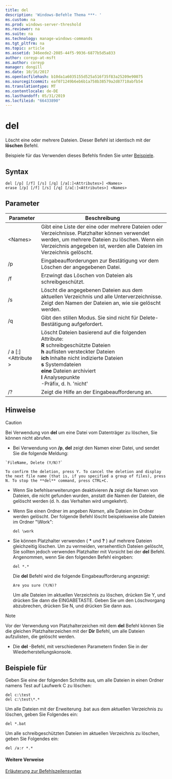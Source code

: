 ```yaml
---
title: del
description: 'Windows-Befehle Thema ***- '
ms.custom: na
ms.prod: windows-server-threshold
ms.reviewer: na
ms.suite: na
ms.technology: manage-windows-commands
ms.tgt_pltfrm: na
ms.topic: article
ms.assetid: 346eede2-2085-44f5-9936-6877b5d5a833
author: coreyp-at-msft
ms.author: coreyp
manager: dongill
ms.date: 10/16/2017
ms.openlocfilehash: b10da1a6035155d525a516f35f83a25209e90075
ms.sourcegitcommit: eaf071249b6eb6b1a758b38579a2d87710abfb54
ms.translationtype: MT
ms.contentlocale: de-DE
ms.lasthandoff: 05/31/2019
ms.locfileid: "66433890"
---
```

# <a name="del"></a>del



Löscht eine oder mehrere Dateien. Dieser Befehl ist identisch mit der **löschen** Befehl.

Beispiele für das Verwenden dieses Befehls finden Sie unter [Beispiele](#BKMK_examples).

## <a name="syntax"></a>Syntax

```
del [/p] [/f] [/s] [/q] [/a[:]<Attributes>] <Names>
erase [/p] [/f] [/s] [/q] [/a[:]<Attributes>] <Names>
```

## <a name="parameters"></a>Parameter

|Parameter|Beschreibung|
|---------|-----------|
|\<Names>|Gibt eine Liste der eine oder mehrere Dateien oder Verzeichnisse. Platzhalter können verwendet werden, um mehrere Dateien zu löschen. Wenn ein Verzeichnis angegeben ist, werden alle Dateien im Verzeichnis gelöscht.|
|/p|Eingabeaufforderungen zur Bestätigung vor dem Löschen der angegebenen Datei.|
|/f|Erzwingt das Löschen von Dateien als schreibgeschützt.|
|/s|Löscht die angegebenen Dateien aus dem aktuellen Verzeichnis und alle Unterverzeichnisse. Zeigt den Namen der Dateien an, wie sie gelöscht werden.|
|/q|Gibt den stillen Modus. Sie sind nicht für Delete-Bestätigung aufgefordert.|
|/ a [:]\<Attribute >|Löscht Dateien basierend auf die folgenden Attribute:</br>**R** schreibgeschützte Dateien</br>**h** auflisten versteckter Dateien</br>**ich** Inhalte nicht indizierte Dateien</br>**s** Systemdateien</br>**eine** Dateien archiviert</br>**l** Analysepunkte</br>-Präfix, d. h. 'nicht'|
|/?|Zeigt die Hilfe an der Eingabeaufforderung an.|

## <a name="remarks"></a>Hinweise

> [!CAUTION]
> Bei Verwendung von **del** um eine Datei vom Datenträger zu löschen, Sie können nicht abrufen.
> -   Bei Verwendung von **/p**, **del** zeigt den Namen einer Datei, und sendet Sie die folgende Meldung:

    `FileName, Delete (Y/N)?`

    To confirm the deletion, press Y. To cancel the deletion and display the next file name (that is, if you specified a group of files), press N. To stop the **del** command, press CTRL+C.
- Wenn Sie befehlserweiterungen deaktivieren **/s** zeigt die Namen von Dateien, die nicht gefunden wurden, anstatt die Namen der Dateien, die gelöscht werden (d. h. das Verhalten wird umgekehrt).
- Wenn Sie einen Ordner im angeben *Namen*, alle Dateien im Ordner werden gelöscht. Der folgende Befehl löscht beispielsweise alle Dateien im Ordner "\Work":  
  ```
  del \work
  ```  
- Sie können Platzhalter verwenden ( **&#42;** und **?** ) auf mehrere Dateien gleichzeitig löschen. Um zu vermeiden, versehentlich Dateien gelöscht, Sie sollten jedoch verwenden Platzhalter mit Vorsicht bei der **del** Befehl. Angenommen, wenn Sie den folgenden Befehl eingeben:  
  ```
  del *.*
  ```  
  Die **del** Befehl wird die folgende Eingabeaufforderung angezeigt:

  `Are you sure (Y/N)?`

  Um alle Dateien im aktuellen Verzeichnis zu löschen, drücken Sie Y, und drücken Sie dann die EINGABETASTE. Geben Sie um den Löschvorgang abzubrechen, drücken Sie N, und drücken Sie dann aus.

> [!NOTE]
> Vor der Verwendung von Platzhalterzeichen mit dem **del** Befehl können Sie die gleichen Platzhalterzeichen mit der **Dir** Befehl, um alle Dateien aufzulisten, die gelöscht werden.
> -   Die **del** -Befehl, mit verschiedenen Parametern finden Sie in der Wiederherstellungskonsole.

## <a name="BKMK_examples"></a>Beispiele für

Geben Sie eine der folgenden Schritte aus, um alle Dateien in einen Ordner namens Test auf Laufwerk C zu löschen:
```
del c:\test
del c:\test\*.*
```
Um alle Dateien mit der Erweiterung .bat aus dem aktuellen Verzeichnis zu löschen, geben Sie Folgendes ein:
```
del *.bat
```
Um alle schreibgeschützten Dateien im aktuellen Verzeichnis zu löschen, geben Sie Folgendes ein:
```
del /a:r *.*
```

#### <a name="additional-references"></a>Weitere Verweise

[Erläuterung zur Befehlszeilensyntax](command-line-syntax-key.md)
